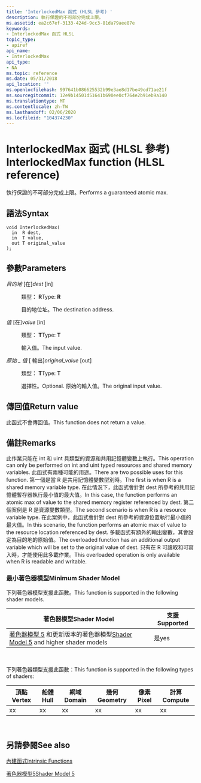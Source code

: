 ```yaml
---
title: 'InterlockedMax 函式 (HLSL 參考) '
description: 執行保證的不可部分完成上限。
ms.assetid: ea2c67ef-3133-424d-9cc3-81da79aee87e
keywords:
- InterlockedMax 函式 HLSL
topic_type:
- apiref
api_name:
- InterlockedMax
api_type:
- NA
ms.topic: reference
ms.date: 05/31/2018
api_location: ''
ms.openlocfilehash: 997641b086625532b99e3ae8d17be49cd71ae21f
ms.sourcegitcommit: 12e9b14501d51641b690ee0cf764e2b91eb9a140
ms.translationtype: MT
ms.contentlocale: zh-TW
ms.lasthandoff: 02/06/2020
ms.locfileid: "104374230"
---
```

# <a name="interlockedmax-function-hlsl-reference"></a><span data-ttu-id="5cece-104">InterlockedMax 函式 (HLSL 參考) </span><span class="sxs-lookup"><span data-stu-id="5cece-104">InterlockedMax function (HLSL reference)</span></span>

<span data-ttu-id="5cece-105">執行保證的不可部分完成上限。</span><span class="sxs-lookup"><span data-stu-id="5cece-105">Performs a guaranteed atomic max.</span></span>

## <a name="syntax"></a><span data-ttu-id="5cece-106">語法</span><span class="sxs-lookup"><span data-stu-id="5cece-106">Syntax</span></span>

``` syntax
void InterlockedMax(
  in  R dest,
  in  T value,
  out T original_value
);
```

## <a name="parameters"></a><span data-ttu-id="5cece-107">參數</span><span class="sxs-lookup"><span data-stu-id="5cece-107">Parameters</span></span>

<dl> <dt>

<span data-ttu-id="5cece-108">*目的地* \[在\]</span><span class="sxs-lookup"><span data-stu-id="5cece-108">*dest* \[in\]</span></span>
</dt> <dd>

<span data-ttu-id="5cece-109">類型： **R**</span><span class="sxs-lookup"><span data-stu-id="5cece-109">Type: **R**</span></span>

<span data-ttu-id="5cece-110">目的地位址。</span><span class="sxs-lookup"><span data-stu-id="5cece-110">The destination address.</span></span>

</dd> <dt>

<span data-ttu-id="5cece-111">*值* \[在\]</span><span class="sxs-lookup"><span data-stu-id="5cece-111">*value* \[in\]</span></span>
</dt> <dd>

<span data-ttu-id="5cece-112">類型： **T**</span><span class="sxs-lookup"><span data-stu-id="5cece-112">Type: **T**</span></span>

<span data-ttu-id="5cece-113">輸入值。</span><span class="sxs-lookup"><span data-stu-id="5cece-113">The input value.</span></span>

</dd> <dt>

<span data-ttu-id="5cece-114">*原始 \_ 值* \[ 輸出\]</span><span class="sxs-lookup"><span data-stu-id="5cece-114">*original\_value* \[out\]</span></span>
</dt> <dd>

<span data-ttu-id="5cece-115">類型： **T**</span><span class="sxs-lookup"><span data-stu-id="5cece-115">Type: **T**</span></span>

<span data-ttu-id="5cece-116">選擇性。</span><span class="sxs-lookup"><span data-stu-id="5cece-116">Optional.</span></span> <span data-ttu-id="5cece-117">原始的輸入值。</span><span class="sxs-lookup"><span data-stu-id="5cece-117">The original input value.</span></span>

</dd> </dl>

## <a name="return-value"></a><span data-ttu-id="5cece-118">傳回值</span><span class="sxs-lookup"><span data-stu-id="5cece-118">Return value</span></span>

<span data-ttu-id="5cece-119">此函式不會傳回值。</span><span class="sxs-lookup"><span data-stu-id="5cece-119">This function does not return a value.</span></span>

## <a name="remarks"></a><span data-ttu-id="5cece-120">備註</span><span class="sxs-lookup"><span data-stu-id="5cece-120">Remarks</span></span>

<span data-ttu-id="5cece-121">此作業只能在 int 和 uint 具類型的資源和共用記憶體變數上執行。</span><span class="sxs-lookup"><span data-stu-id="5cece-121">This operation can only be performed on int and uint typed resources and shared memory variables.</span></span> <span data-ttu-id="5cece-122">此函式有兩種可能的用途。</span><span class="sxs-lookup"><span data-stu-id="5cece-122">There are two possible uses for this function.</span></span> <span data-ttu-id="5cece-123">第一個是當 R 是共用記憶體變數型別時。</span><span class="sxs-lookup"><span data-stu-id="5cece-123">The first is when R is a shared memory variable type.</span></span> <span data-ttu-id="5cece-124">在此情況下，此函式會針對 dest 所參考的共用記憶體暫存器執行最小值的最大值。</span><span class="sxs-lookup"><span data-stu-id="5cece-124">In this case, the function performs an atomic max of value to the shared memory register referenced by dest.</span></span> <span data-ttu-id="5cece-125">第二個案例是 R 是資源變數類型。</span><span class="sxs-lookup"><span data-stu-id="5cece-125">The second scenario is when R is a resource variable type.</span></span> <span data-ttu-id="5cece-126">在此案例中，此函式會針對 dest 所參考的資源位置執行最小值的最大值。</span><span class="sxs-lookup"><span data-stu-id="5cece-126">In this scenario, the function performs an atomic max of value to the resource location referenced by dest.</span></span> <span data-ttu-id="5cece-127">多載函式有額外的輸出變數，其會設定為目的地的原始值。</span><span class="sxs-lookup"><span data-stu-id="5cece-127">The overloaded function has an additional output variable which will be set to the original value of dest.</span></span> <span data-ttu-id="5cece-128">只有在 R 可讀取和可寫入時，才能使用此多載作業。</span><span class="sxs-lookup"><span data-stu-id="5cece-128">This overloaded operation is only available when R is readable and writable.</span></span>

### <a name="minimum-shader-model"></a><span data-ttu-id="5cece-129">最小著色器模型</span><span class="sxs-lookup"><span data-stu-id="5cece-129">Minimum Shader Model</span></span>

<span data-ttu-id="5cece-130">下列著色器模型支援此函數。</span><span class="sxs-lookup"><span data-stu-id="5cece-130">This function is supported in the following shader models.</span></span>



| <span data-ttu-id="5cece-131">著色器模型</span><span class="sxs-lookup"><span data-stu-id="5cece-131">Shader Model</span></span>                                                                | <span data-ttu-id="5cece-132">支援</span><span class="sxs-lookup"><span data-stu-id="5cece-132">Supported</span></span> |
|-----------------------------------------------------------------------------|-----------|
| <span data-ttu-id="5cece-133">[著色器模型 5](d3d11-graphics-reference-sm5.md) 和更新版本的著色器模型</span><span class="sxs-lookup"><span data-stu-id="5cece-133">[Shader Model 5](d3d11-graphics-reference-sm5.md) and higher shader models</span></span> | <span data-ttu-id="5cece-134">是</span><span class="sxs-lookup"><span data-stu-id="5cece-134">yes</span></span>       |



 

<span data-ttu-id="5cece-135">下列著色器類型支援此函數：</span><span class="sxs-lookup"><span data-stu-id="5cece-135">This function is supported in the following types of shaders:</span></span>



| <span data-ttu-id="5cece-136">頂點</span><span class="sxs-lookup"><span data-stu-id="5cece-136">Vertex</span></span> | <span data-ttu-id="5cece-137">船體</span><span class="sxs-lookup"><span data-stu-id="5cece-137">Hull</span></span> | <span data-ttu-id="5cece-138">網域</span><span class="sxs-lookup"><span data-stu-id="5cece-138">Domain</span></span> | <span data-ttu-id="5cece-139">幾何</span><span class="sxs-lookup"><span data-stu-id="5cece-139">Geometry</span></span> | <span data-ttu-id="5cece-140">像素</span><span class="sxs-lookup"><span data-stu-id="5cece-140">Pixel</span></span> | <span data-ttu-id="5cece-141">計算</span><span class="sxs-lookup"><span data-stu-id="5cece-141">Compute</span></span> |
|--------|------|--------|----------|-------|---------|
| <span data-ttu-id="5cece-142">x</span><span class="sxs-lookup"><span data-stu-id="5cece-142">x</span></span>      |  <span data-ttu-id="5cece-143">x</span><span class="sxs-lookup"><span data-stu-id="5cece-143">x</span></span>   |  <span data-ttu-id="5cece-144">x</span><span class="sxs-lookup"><span data-stu-id="5cece-144">x</span></span>     |  <span data-ttu-id="5cece-145">x</span><span class="sxs-lookup"><span data-stu-id="5cece-145">x</span></span>       | <span data-ttu-id="5cece-146">x</span><span class="sxs-lookup"><span data-stu-id="5cece-146">x</span></span>     | <span data-ttu-id="5cece-147">x</span><span class="sxs-lookup"><span data-stu-id="5cece-147">x</span></span>       |



 

## <a name="see-also"></a><span data-ttu-id="5cece-148">另請參閱</span><span class="sxs-lookup"><span data-stu-id="5cece-148">See also</span></span>

<dl> <dt>

[<span data-ttu-id="5cece-149">內建函式</span><span class="sxs-lookup"><span data-stu-id="5cece-149">Intrinsic Functions</span></span>](dx-graphics-hlsl-intrinsic-functions.md)
</dt> <dt>

[<span data-ttu-id="5cece-150">著色器模型5</span><span class="sxs-lookup"><span data-stu-id="5cece-150">Shader Model 5</span></span>](d3d11-graphics-reference-sm5.md)
</dt> </dl>

 

 




